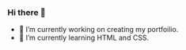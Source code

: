 ### Hi there 👋


- 🔭 I’m currently working on creating my portfoilio.
- 🌱 I’m currently learning HTML and CSS.   

